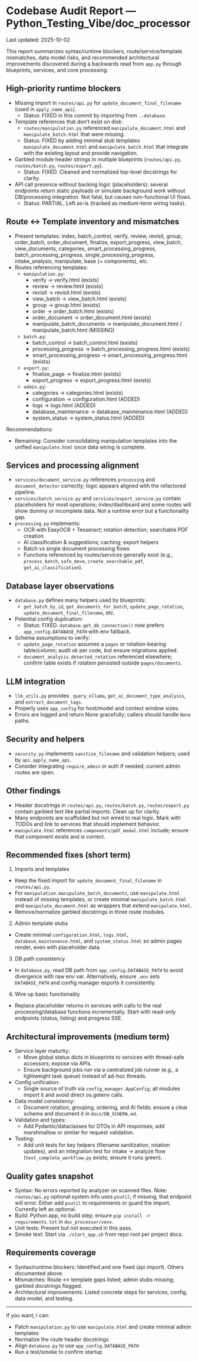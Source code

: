 # Codebase Audit Report — Python_Testing_Vibe/doc_processor

Last updated: 2025-10-02

This report summarizes syntax/runtime blockers, route/service/template mismatches, data model risks, and recommended architectural improvements discovered during a backwards read from `app.py` through blueprints, services, and core processing.

## High-priority runtime blockers

- Missing import in `routes/api.py` for `update_document_final_filename` (used in `apply_name_api`).
  - Status: FIXED in this commit by importing from `..database`.
- Template references that don’t exist on disk:
  - `routes/manipulation.py` referenced `manipulate_document.html` and `manipulate_batch.html` that were missing.
  - Status: FIXED by adding minimal stub templates `manipulate_document.html` and `manipulate_batch.html` that integrate with the existing layout and provide navigation.
- Garbled module header strings in multiple blueprints (`routes/api.py`, `routes/batch.py`, `routes/export.py`).
  - Status: FIXED. Cleaned and normalized top-level docstrings for clarity.
- API call presence without backing logic (placeholders): several endpoints return static payloads or simulate background work without DB/processing integration. Not fatal, but causes non-functional UI flows.
  - Status: PARTIAL. Left as-is (tracked as medium-term wiring tasks).

## Route ↔ Template inventory and mismatches

- Present templates: index, batch_control, verify, review, revisit, group, order_batch, order_document, finalize, export_progress, view_batch, view_documents, categories, smart_processing_progress, batch_processing_progress, single_processing_progress, intake_analysis, manipulate, base (+ components), etc.
- Routes referencing templates:
  - `manipulation.py`:
    - verify → verify.html (exists)
    - review → review.html (exists)
    - revisit → revisit.html (exists)
    - view_batch → view_batch.html (exists)
    - group → group.html (exists)
    - order → order_batch.html (exists)
    - order_document → order_document.html (exists)
    - manipulate_batch_documents → manipulate_document.html / manipulate_batch.html (MISSING)
  - `batch.py`:
    - batch_control → batch_control.html (exists)
    - processing_progress → batch_processing_progress.html (exists)
    - smart_processing_progress → smart_processing_progress.html (exists)
  - `export.py`:
    - finalize_page → finalize.html (exists)
    - export_progress → export_progress.html (exists)
  - `admin.py`:
    - categories → categories.html (exists)
    - configuration → configuration.html (ADDED)
    - logs → logs.html (ADDED)
    - database_maintenance → database_maintenance.html (ADDED)
    - system_status → system_status.html (ADDED)

Recommendations:
- Remaining: Consider consolidating manipulation templates into the unified `manipulate.html` once data wiring is complete.

## Services and processing alignment

- `services/document_service.py` references `processing` and `document_detector` correctly; logic appears aligned with the refactored pipeline.
- `services/batch_service.py` and `services/export_service.py` contain placeholders for most operations; index/dashboard and some routes will show dummy or incomplete data. Not a runtime error but a functionality gap.
- `processing.py` implements:
  - OCR with EasyOCR + Tesseract; rotation detection; searchable PDF creation
  - AI classification & suggestions; caching; export helpers
  - Batch vs single document processing flows
  - Functions referenced by routes/services generally exist (e.g., `process_batch`, `safe_move`, `create_searchable_pdf`, `get_ai_classification`).

## Database layer observations

- `database.py` defines many helpers used by blueprints:
  - `get_batch_by_id`, `get_documents_for_batch`, `update_page_rotation`, `update_document_final_filename`, etc.
- Potential config duplication:
  - Status: FIXED. `database.get_db_connection()` now prefers `app_config.DATABASE_PATH` with env fallback.
- Schema assumptions to verify:
  - `update_page_rotation` assumes a `pages` or rotation-bearing table/column; audit ok per code, but ensure migrations applied.
  - `document_analysis.detected_rotation` referenced elsewhere; confirm table exists if rotation persisted outside `pages/documents`.

## LLM integration

- `llm_utils.py` provides `_query_ollama`, `get_ai_document_type_analysis`, and `extract_document_tags`.
- Properly uses `app_config` for host/model and context window sizes.
- Errors are logged and return None gracefully; callers should handle `None` paths.

## Security and helpers

- `security.py` implements `sanitize_filename` and validation helpers; used by `api.apply_name_api`.
- Consider integrating `require_admin` or auth if needed; current admin routes are open.

## Other findings

- Header docstrings in `routes/api.py`, `routes/batch.py`, `routes/export.py` contain garbled text like partial imports. Clean up for clarity.
- Many endpoints are scaffolded but not wired to real logic. Mark with TODOs and link to services that should implement behavior.
- `manipulate.html` references `components/pdf_modal.html` include; ensure that component exists and is correct.

## Recommended fixes (short term)

1) Imports and templates
- Keep the fixed import for `update_document_final_filename` in `routes/api.py`.
- For `manipulation.manipulate_batch_documents`, use `manipulate.html` instead of missing templates, or create minimal `manipulate_batch.html` and `manipulate_document.html` as wrappers that extend `manipulate.html`.
- Remove/normalize garbled docstrings in three route modules.

2) Admin template stubs
- Create minimal `configuration.html`, `logs.html`, `database_maintenance.html`, and `system_status.html` so admin pages render, even with placeholder data.

3) DB path consistency
- In `database.py`, read DB path from `app_config.DATABASE_PATH` to avoid divergence with raw env var. Alternatively, ensure `.env` sets `DATABASE_PATH` and config manager exports it consistently.

4) Wire up basic functionality
- Replace placeholder returns in services with calls to the real processing/database functions incrementally. Start with read-only endpoints (status, listing) and progress SSE.

## Architectural improvements (medium term)

- Service layer maturity:
  - Move global status dicts in blueprints to services with thread-safe accessors; expose via APIs.
  - Ensure background jobs run via a centralized job runner (e.g., a lightweight task queue) instead of ad-hoc threads.
- Config unification:
  - Single source of truth via `config_manager.AppConfig`; all modules import it and avoid direct os.getenv calls.
- Data model consistency:
  - Document rotation, grouping, ordering, and AI fields: ensure a clear schema and document it in `docs/DB_SCHEMA.md`.
- Validation and types:
  - Add Pydantic/dataclasses for DTOs in API responses; add marshmallow or similar for request validation.
- Testing:
  - Add unit tests for key helpers (filename sanitization, rotation updates), and an integration test for intake → analyze flow (`test_complete_workflow.py` exists; ensure it runs green).

## Quality gates snapshot

- Syntax: No errors reported by analyzer on scanned files. Note: `routes/api.py` optional system info uses `psutil`; if missing, that endpoint will error. Either add `psutil` to requirements or guard the import. Currently left as optional.
- Build: Python app, no build step; ensure `pip install -r requirements.txt` in `doc_processor/venv`.
- Unit tests: Present but not executed in this pass.
- Smoke test: Start via `./start_app.sh` from repo root per project docs.

## Requirements coverage

- Syntax/runtime blockers: Identified and one fixed (api import). Others documented above.
- Mismatches: Route ↔ template gaps listed; admin stubs missing; garbled docstrings flagged.
- Architectural improvements: Listed concrete steps for services, config, data model, and testing.

---

If you want, I can:
- Patch `manipulation.py` to use `manipulate.html` and create minimal admin templates
- Normalize the route header docstrings
- Align `database.py` to use `app_config.DATABASE_PATH`
- Run a test/smoke to confirm startup
